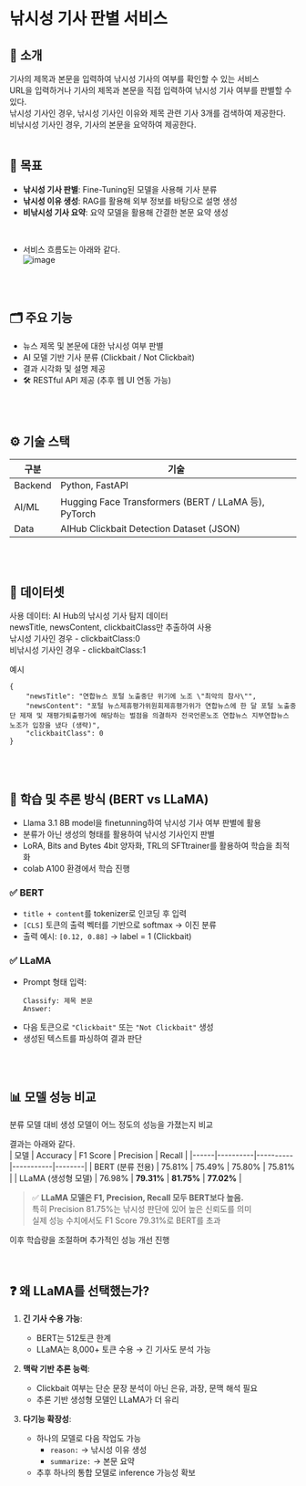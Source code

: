 # 낚시성 기사 판별 서비스
## 📘 소개  
기사의 제목과 본문을 입력하여 낚시성 기사의 여부를 확인할 수 있는 서비스  
URL을 입력하거나 기사의 제목과 본문을 직접 입력하여 낚시성 기사 여부를 판별할 수 있다.  
낚시성 기사인 경우, 낚시성 기사인 이유와 제목 관련 기사 3개를 검색하여 제공한다.  
비낚시성 기사인 경우, 기사의 본문을 요약하여 제공한다. 
<br>
<br>

## 🎯 목표
- **낚시성 기사 판별**: Fine-Tuning된 모델을 사용해 기사 분류  
- **낚시성 이유 생성**: RAG를 활용해 외부 정보를 바탕으로 설명 생성  
- **비낚시성 기사 요약**: 요약 모델을 활용해 간결한 본문 요약 생성  
<br>

- 서비스 흐름도는 아래와 같다.  
![image](https://github.com/user-attachments/assets/daf28828-3a9d-4270-b5c7-62934dad56d2)
<br>
<br>

## 🗂️ 주요 기능

-  뉴스 제목 및 본문에 대한 낚시성 여부 판별  
-  AI 모델 기반 기사 분류 (Clickbait / Not Clickbait)  
-  결과 시각화 및 설명 제공  
- 🛠 RESTful API 제공 (추후 웹 UI 연동 가능)  
<br>
<br>

## ⚙️ 기술 스택

| 구분 | 기술 |
|------|------|
| Backend | Python, FastAPI |
| AI/ML | Hugging Face Transformers (BERT / LLaMA 등), PyTorch |
| Data | AIHub Clickbait Detection Dataset (JSON) |
<br>
<br>

## 🧾 데이터셋
사용 데이터: AI Hub의 낚시성 기사 탐지 데이터  
newsTitle, newsContent, clickbaitClass만 추출하여 사용  
낚시성 기사인 경우 - clickbaitClass:0  
비낚시성 기사인 경우 - clickbaitClass:1
<br>

예시
```
{
    "newsTitle": "연합뉴스 포털 노출중단 위기에 노조 \"최악의 참사\"",
    "newsContent": "포털 뉴스제휴평가위원회제휴평가위가 연합뉴스에 한 달 포털 노출중단 제재 및 재평가퇴출평가에 해당하는 벌점을 의결하자 전국언론노조 연합뉴스 지부연합뉴스 노조가 입장을 냈다 (생략)",
    "clickbaitClass": 0
}
```
<br>
<br>

## 🔬 학습 및 추론 방식 (BERT vs LLaMA)

- Llama 3.1 8B model을 finetunning하여 낚시성 기사 여부 판별에 활용  
- 분류가 아닌 생성의 형태를 활용하여 낚시성 기사인지 판별  
- LoRA, Bits and Bytes 4bit 양자화, TRL의 SFTtrainer를 활용하여 학습을 최적화  
- colab A100 환경에서 학습 진행

### ✅ BERT  
- `title + content`를 tokenizer로 인코딩 후 입력  
- `[CLS]` 토큰의 출력 벡터를 기반으로 softmax → 이진 분류  
- 출력 예시: `[0.12, 0.88]` → label = 1 (Clickbait)

### ✅ LLaMA  
- Prompt 형태 입력:  
  ```
  Classify: 제목 본문  
  Answer:
  ```
- 다음 토큰으로 `"Clickbait"` 또는 `"Not Clickbait"` 생성  
- 생성된 텍스트를 파싱하여 결과 판단  

<br>
<br>
  
## 📊 모델 성능 비교  
분류 모델 대비 생성 모델이 어느 정도의 성능을 가졌는지 비교

결과는 아래와 같다.  
| 모델 | Accuracy | F1 Score | Precision | Recall |
|------|----------|----------|-----------|--------|
| BERT (분류 전용) | 75.81% | 75.49% | 75.80% | 75.81% |
| LLaMA (생성형 모델) | 76.98% | **79.31%** | **81.75%** | **77.02%** |

> ✅ **LLaMA 모델은 F1, Precision, Recall 모두 BERT보다 높음.**  
> 특히 Precision 81.75%는 낚시성 판단에 있어 높은 신뢰도를 의미  
> 실제 성능 수치에서도 F1 Score 79.31%로 BERT를 초과


이후 학습량을 조절하며 추가적인 성능 개선 진행
<br>
<br>
<br>

## ❓ 왜 LLaMA를 선택했는가?

1. **긴 기사 수용 가능**:  
   - BERT는 512토큰 한계  
   - LLaMA는 8,000+ 토큰 수용 → 긴 기사도 분석 가능  

2. **맥락 기반 추론 능력**:  
   - Clickbait 여부는 단순 문장 분석이 아닌 은유, 과장, 문맥 해석 필요  
   - 추론 기반 생성형 모델인 LLaMA가 더 유리  

3. **다기능 확장성**:  
   - 하나의 모델로 다음 작업도 가능  
     - `reason:` → 낚시성 이유 생성  
     - `summarize:` → 본문 요약  
   - 추후 하나의 통합 모델로 inference 가능성 확보 
